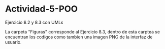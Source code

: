 # Actividad-5-POO
Ejercicio 8.2 y 8.3 con UMLs

La carpeta "Figuras" corresponde al Ejercicio 8.3, dentro de esta carptea se encuentran los codigos como tambien una imagen PNG de la interfaz de usuario.
